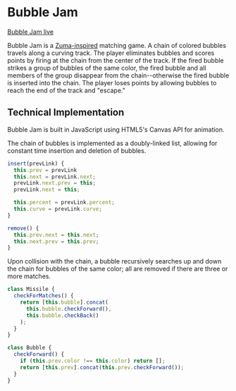 # Bubble Jam #

[Bubble Jam live](https://clynwalsh.github.io/BubbleJam/)

Bubble Jam is a [Zuma-inspired](https://en.wikipedia.org/wiki/Zuma_(video_game)) matching game.  A chain of colored bubbles travels along a curving track.  The player eliminates bubbles and scores points by firing at the chain from the center of the track.  If the fired bubble strikes a group of bubbles of the same color, the fired bubble and all members of the group disappear from the chain--otherwise the fired bubble is inserted into the chain.  The player loses points by allowing bubbles to reach the end of the track and "escape."

## Technical Implementation ##

Bubble Jam is built in JavaScript using HTML5's Canvas API for animation.  

The chain of bubbles is implemented as a doubly-linked list, allowing for constant time insertion and deletion of bubbles.  

```JavaScript
insert(prevLink) {
  this.prev = prevLink
  this.next = prevLink.next;
  prevLink.next.prev = this;
  prevLink.next = this;

  this.percent = prevLink.percent;
  this.curve = prevLink.curve;
}

remove() {
  this.prev.next = this.next;
  this.next.prev = this.prev;
}
```

Upon collision with the chain, a bubble recursively searches up and down the chain for bubbles of the same color; all are removed if there are three or more matches.

```JavaScript
class Missile {
  checkForMatches() {
    return [this.bubble].concat(
      this.bubble.checkForward(),
      this.bubble.checkBack()
    );
  }
}

class Bubble {
  checkForward() {
    if (this.prev.color !== this.color) return [];
    return [this.prev].concat(this.prev.checkForward());
  }
}
```
